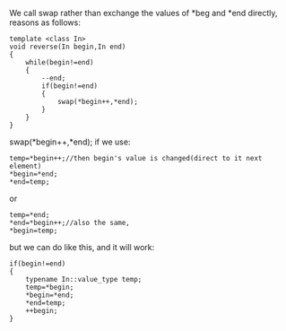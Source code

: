 We call swap rather than exchange the values of *beg and *end directly, reasons as follows:
```
template <class In>
void reverse(In begin,In end)
{
    while(begin!=end)
    {
        --end;
        if(begin!=end)
        {
            swap(*begin++,*end);
        }
    }
}
```
swap(*begin++,*end);
if we use:
```
temp=*begin++;//then begin's value is changed(direct to it next element)
*begin=*end;
*end=temp;
```
or
```
temp=*end;
*end=*begin++;//also the same,
*begin=temp;
```
but we can do like this, and it will work:
```
if(begin!=end)
{
	typename In::value_type temp;
	temp=*begin;
	*begin=*end;
	*end=temp;
	++begin;
}
```

